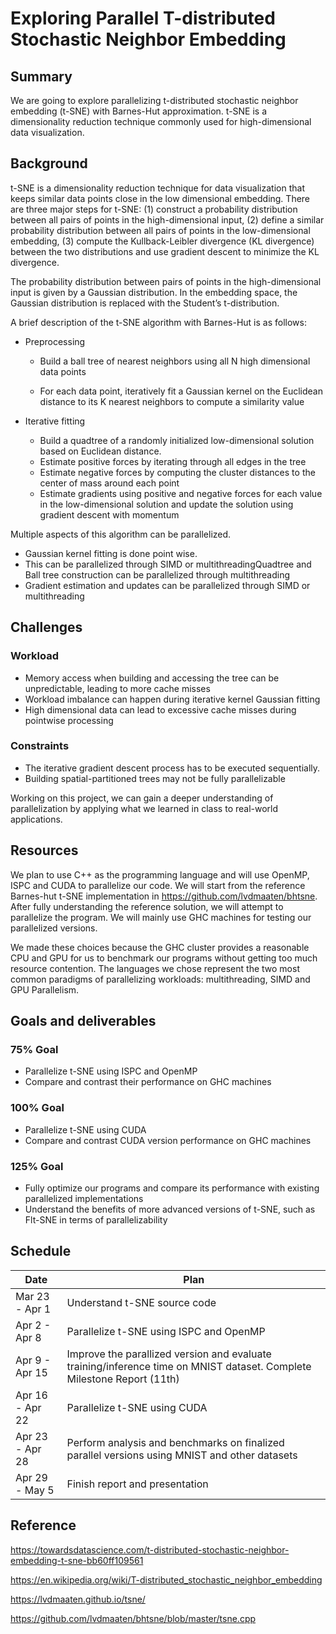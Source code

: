 # Exploring Parallel T-distributed Stochastic Neighbor Embedding

## Summary

We are going to explore parallelizing t-distributed stochastic neighbor embedding (t-SNE) with Barnes-Hut approximation. t-SNE is a dimensionality reduction technique commonly used for high-dimensional data visualization.

## Background

t-SNE is a dimensionality reduction technique for data visualization that keeps similar data points close in the low dimensional embedding. There are three major steps for t-SNE: (1) construct a probability distribution between all pairs of points in the high-dimensional input, (2) define a similar probability distribution between all pairs of points in the low-dimensional embedding, (3) compute the Kullback-Leibler divergence (KL divergence) between the two distributions and use gradient descent to minimize the KL divergence.

The probability distribution between pairs of points in the high-dimensional input is given by a Gaussian distribution. In the embedding space, the Gaussian distribution is replaced with the Student’s t-distribution. 

A brief description of the t-SNE algorithm with Barnes-Hut is as follows:

- Preprocessing

  - Build a ball tree of nearest neighbors using all N high dimensional data points

  - For each data point, iteratively fit a Gaussian kernel on the Euclidean distance to its K nearest neighbors to compute a similarity value

- Iterative fitting

  - Build a quadtree of a randomly initialized low-dimensional solution based on Euclidean distance.
  - Estimate positive forces by iterating through all edges in the tree
  - Estimate negative forces by computing the cluster distances to the center of mass around each point
  - Estimate gradients using positive and negative forces for each value in the low-dimensional solution and update the solution using gradient descent with momentum

Multiple aspects of this algorithm can be parallelized.

- Gaussian kernel fitting is done point wise. 
- This can be parallelized through SIMD or multithreadingQuadtree and Ball tree construction can be parallelized through multithreading
- Gradient estimation and updates can be parallelized through SIMD or multithreading

## Challenges

### Workload

- Memory access when building and accessing the tree can be unpredictable, leading to more cache misses
- Workload imbalance can happen during iterative kernel Gaussian fitting
- High dimensional data can lead to excessive cache misses during pointwise processing

### Constraints

- The iterative gradient descent process has to be executed sequentially.
- Building spatial-partitioned trees may not be fully parallelizable

Working on this project, we can gain a deeper understanding of parallelization by applying what we learned in class to real-world applications.

## Resources

We plan to use C++ as the programming language and will use OpenMP, ISPC and CUDA to parallelize our code. We will start from the reference Barnes-hut t-SNE implementation in https://github.com/lvdmaaten/bhtsne. After fully understanding the reference solution, we will attempt to parallelize the program. We will mainly use GHC machines for testing our parallelized versions.

We made these choices because the GHC cluster provides a reasonable CPU and GPU for us to benchmark our programs without getting too much resource contention. The languages we chose represent the two most common paradigms of parallelizing workloads: multithreading, SIMD and GPU Parallelism.

## Goals and deliverables

### 75% Goal

- Parallelize t-SNE using ISPC and OpenMP
- Compare and contrast their performance on GHC machines

### 100% Goal

- Parallelize t-SNE using CUDA
- Compare and contrast CUDA version performance on GHC machines

### 125% Goal

- Fully optimize our programs and compare its performance with existing parallelized implementations
- Understand the benefits of more advanced versions of t-SNE, such as Flt-SNE in terms of parallelizability

## Schedule

| Date            | Plan                                                         |
| --------------- | ------------------------------------------------------------ |
| Mar 23 - Apr 1  | Understand t-SNE source code                                 |
| Apr 2 - Apr 8   | Parallelize t-SNE using ISPC and OpenMP                      |
| Apr 9 - Apr 15  | Improve the parallized version and evaluate training/inference time on MNIST dataset. Complete Milestone Report (11th) |
| Apr 16 - Apr 22 | Parallelize t-SNE using CUDA                                 |
| Apr 23 - Apr 28 | Perform analysis and benchmarks on finalized parallel versions using MNIST and other datasets |
| Apr 29 - May 5  | Finish report and presentation                               |

## Reference

https://towardsdatascience.com/t-distributed-stochastic-neighbor-embedding-t-sne-bb60ff109561

https://en.wikipedia.org/wiki/T-distributed_stochastic_neighbor_embedding

https://lvdmaaten.github.io/tsne/

https://github.com/lvdmaaten/bhtsne/blob/master/tsne.cpp



